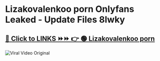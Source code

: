 
 # Lizakovalenkoo porn Onlyfans Leaked - Update Files 8lwky

## <h2><a href="https://clipsfans.com/Lizakovalenkoo_porn&ref=git">🔗 Click to LINKS ⏩⏩ 👉 🟢 Lizakovalenkoo porn </a></h2>

<a href="https://clipsfans.com/Lizakovalenkoo_porn&ref=git" rel="nofollow" data-target="animated-image.originalLink"><img src="https://i.ibb.co.com/xMMVF88/686577567.gif" alt="Viral Video Original" style="max-width: 100%; display: inline-block;" data-target="animated-image.originalImage"></a>

